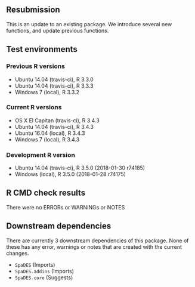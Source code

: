 ## Resubmission

This is an update to an existing package. We introduce several new functions, and update previous functions.


## Test environments

### Previous R versions
* Ubuntu 14.04        (travis-ci), R 3.3.0
* Ubuntu 14.04        (travis-ci), R 3.3.3
* Windows 7               (local), R 3.3.2

### Current R versions
* OS X El Capitan  (travis-ci), R 3.4.3
* Ubuntu 14.04     (travis-ci), R 3.4.3
* Ubuntu 16.04         (local), R 3.4.3
* Windows 7            (local), R 3.4.3

### Development R version
* Ubuntu 14.04        (travis-ci), R 3.5.0 (2018-01-30 r74185)
* Windows                 (local), R 3.5.0 (2018-01-28 r74175) 

## R CMD check results

There were no ERRORs or WARNINGs or NOTES


## Downstream dependencies

There are currently 3 downstream dependencies of this package. None of these has any error, warnings or notes that are created with the current changes.

- `SpaDES` (Imports)
- `SpaDES.addins` (Imports)
- `SpaDES.core` (Suggests)
